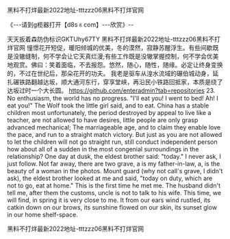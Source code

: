 黑料不打烊最新2022地址-tttzzz06黑料不打烊官网

《---请到g榄器打开【d8s⒏com】---欣赏》--

天天扳着森防伪标识GKTUhy67TY
黑料不打烊最新2022地址-tttzzz06黑料不打烊官网	憧憬花开短促，暖阳倾城的优美，冬的漠然，寂静苏醒浮生。有些间歇既是没辙缝制，何不学会让它天真烂漫;有些工作既是没辙掌握控制，何不学会优美地观赏。佛曰：笑着面临，不去报怨。悠然，随心，随性，随缘。必定让终身变换的，不过在世纪后，那朵花开的功夫。
我老是驱车从湟水流域的碾伯城动身，延扎碾铁路翻越达坂，顺大通河东行，穿享堂峡，再沿民小铁路回抵家，本质是绕了达坂过时一个大长圆。
https://github.com/enteradmin?tab=repositories
23. No enthusiasm, the world has no progress.
"I'll eat you!
I went to bed!
Ah!
I eat you!"
The Wolf took the little girl said, and to eat.
China has a stable children most unfortunately, the period destroyed by appeal to live like a teacher, are not allowed to have desires, little people are only grasp advanced mechanical;
The marriageable age, and to claim they enable love the pace, and run to a straight match victory.
But just as you are not allowed to let the children will not go straight run, still conduct independent person how about all of a sudden in the most congenial surroundings in the relationship?
One day at dusk, the eldest brother said: "today."
I never ask, I just follow.
Not far away, there are two grave, a is my father-in-law, a, is the beauty of a woman in the photos.
Mount guard (why not call's grave, I didn't ask), the eldest brother looked at me and said, "today on duty, which are not to go, eat at home."
This is the first time he met me.
The husband didn't tell me, after them the customs, uncle is not to talk to his wife.
This time, we will find, in spring it is very close to me.
It from our ears wind rustled, its catkin down on our brows, its sunshine flowed on our skin, its sunset glow in our home shelf-space.




黑料不打烊最新2022地址-tttzzz06黑料不打烊官网
